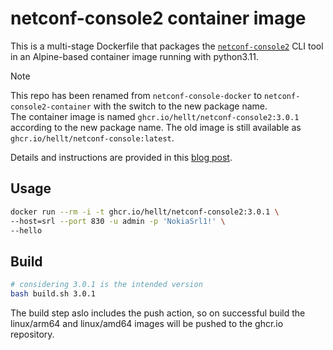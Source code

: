 # netconf-console2 container image

This is a multi-stage Dockerfile that packages the [`netconf-console2`](https://pypi.org/project/netconf-console2/) CLI tool in an Alpine-based container image running with python3.11.

> [!NOTE]  
> This repo has been renamed from `netconf-console-docker` to `netconf-console2-container` with the switch to the new package name.  
> The container image is named `ghcr.io/hellt/netconf-console2:3.0.1` according to the new package name. The old image is still available as `ghcr.io/hellt/netconf-console:latest`.

Details and instructions are provided in this [blog post](https://netdevops.me/2020/netconf-console-in-a-docker-container/).

## Usage

```bash
docker run --rm -i -t ghcr.io/hellt/netconf-console2:3.0.1 \
--host=srl --port 830 -u admin -p 'NokiaSrl1!' \
--hello
```

## Build

```bash
# considering 3.0.1 is the intended version
bash build.sh 3.0.1
```

The build step aslo includes the push action, so on successful build the linux/arm64 and linux/amd64 images will be pushed to the ghcr.io repository.
